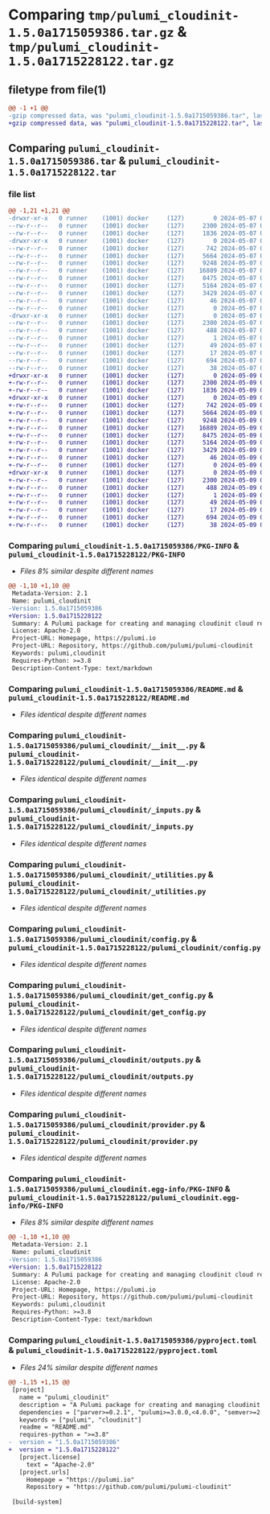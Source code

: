 # Comparing `tmp/pulumi_cloudinit-1.5.0a1715059386.tar.gz` & `tmp/pulumi_cloudinit-1.5.0a1715228122.tar.gz`

## filetype from file(1)

```diff
@@ -1 +1 @@
-gzip compressed data, was "pulumi_cloudinit-1.5.0a1715059386.tar", last modified: Tue May  7 05:26:01 2024, max compression
+gzip compressed data, was "pulumi_cloudinit-1.5.0a1715228122.tar", last modified: Thu May  9 04:19:03 2024, max compression
```

## Comparing `pulumi_cloudinit-1.5.0a1715059386.tar` & `pulumi_cloudinit-1.5.0a1715228122.tar`

### file list

```diff
@@ -1,21 +1,21 @@
-drwxr-xr-x   0 runner    (1001) docker     (127)        0 2024-05-07 05:26:01.278317 pulumi_cloudinit-1.5.0a1715059386/
--rw-r--r--   0 runner    (1001) docker     (127)     2300 2024-05-07 05:26:01.278317 pulumi_cloudinit-1.5.0a1715059386/PKG-INFO
--rw-r--r--   0 runner    (1001) docker     (127)     1836 2024-05-07 05:25:52.000000 pulumi_cloudinit-1.5.0a1715059386/README.md
-drwxr-xr-x   0 runner    (1001) docker     (127)        0 2024-05-07 05:26:01.278317 pulumi_cloudinit-1.5.0a1715059386/pulumi_cloudinit/
--rw-r--r--   0 runner    (1001) docker     (127)      742 2024-05-07 05:25:52.000000 pulumi_cloudinit-1.5.0a1715059386/pulumi_cloudinit/__init__.py
--rw-r--r--   0 runner    (1001) docker     (127)     5664 2024-05-07 05:25:52.000000 pulumi_cloudinit-1.5.0a1715059386/pulumi_cloudinit/_inputs.py
--rw-r--r--   0 runner    (1001) docker     (127)     9248 2024-05-07 05:25:52.000000 pulumi_cloudinit-1.5.0a1715059386/pulumi_cloudinit/_utilities.py
--rw-r--r--   0 runner    (1001) docker     (127)    16889 2024-05-07 05:25:52.000000 pulumi_cloudinit-1.5.0a1715059386/pulumi_cloudinit/config.py
--rw-r--r--   0 runner    (1001) docker     (127)     8475 2024-05-07 05:25:52.000000 pulumi_cloudinit-1.5.0a1715059386/pulumi_cloudinit/get_config.py
--rw-r--r--   0 runner    (1001) docker     (127)     5164 2024-05-07 05:25:52.000000 pulumi_cloudinit-1.5.0a1715059386/pulumi_cloudinit/outputs.py
--rw-r--r--   0 runner    (1001) docker     (127)     3429 2024-05-07 05:25:52.000000 pulumi_cloudinit-1.5.0a1715059386/pulumi_cloudinit/provider.py
--rw-r--r--   0 runner    (1001) docker     (127)       46 2024-05-07 05:25:52.000000 pulumi_cloudinit-1.5.0a1715059386/pulumi_cloudinit/pulumi-plugin.json
--rw-r--r--   0 runner    (1001) docker     (127)        0 2024-05-07 05:25:52.000000 pulumi_cloudinit-1.5.0a1715059386/pulumi_cloudinit/py.typed
-drwxr-xr-x   0 runner    (1001) docker     (127)        0 2024-05-07 05:26:01.278317 pulumi_cloudinit-1.5.0a1715059386/pulumi_cloudinit.egg-info/
--rw-r--r--   0 runner    (1001) docker     (127)     2300 2024-05-07 05:26:01.000000 pulumi_cloudinit-1.5.0a1715059386/pulumi_cloudinit.egg-info/PKG-INFO
--rw-r--r--   0 runner    (1001) docker     (127)      488 2024-05-07 05:26:01.000000 pulumi_cloudinit-1.5.0a1715059386/pulumi_cloudinit.egg-info/SOURCES.txt
--rw-r--r--   0 runner    (1001) docker     (127)        1 2024-05-07 05:26:01.000000 pulumi_cloudinit-1.5.0a1715059386/pulumi_cloudinit.egg-info/dependency_links.txt
--rw-r--r--   0 runner    (1001) docker     (127)       49 2024-05-07 05:26:01.000000 pulumi_cloudinit-1.5.0a1715059386/pulumi_cloudinit.egg-info/requires.txt
--rw-r--r--   0 runner    (1001) docker     (127)       17 2024-05-07 05:26:01.000000 pulumi_cloudinit-1.5.0a1715059386/pulumi_cloudinit.egg-info/top_level.txt
--rw-r--r--   0 runner    (1001) docker     (127)      694 2024-05-07 05:25:52.000000 pulumi_cloudinit-1.5.0a1715059386/pyproject.toml
--rw-r--r--   0 runner    (1001) docker     (127)       38 2024-05-07 05:26:01.278317 pulumi_cloudinit-1.5.0a1715059386/setup.cfg
+drwxr-xr-x   0 runner    (1001) docker     (127)        0 2024-05-09 04:19:03.712431 pulumi_cloudinit-1.5.0a1715228122/
+-rw-r--r--   0 runner    (1001) docker     (127)     2300 2024-05-09 04:19:03.712431 pulumi_cloudinit-1.5.0a1715228122/PKG-INFO
+-rw-r--r--   0 runner    (1001) docker     (127)     1836 2024-05-09 04:18:54.000000 pulumi_cloudinit-1.5.0a1715228122/README.md
+drwxr-xr-x   0 runner    (1001) docker     (127)        0 2024-05-09 04:19:03.712431 pulumi_cloudinit-1.5.0a1715228122/pulumi_cloudinit/
+-rw-r--r--   0 runner    (1001) docker     (127)      742 2024-05-09 04:18:54.000000 pulumi_cloudinit-1.5.0a1715228122/pulumi_cloudinit/__init__.py
+-rw-r--r--   0 runner    (1001) docker     (127)     5664 2024-05-09 04:18:54.000000 pulumi_cloudinit-1.5.0a1715228122/pulumi_cloudinit/_inputs.py
+-rw-r--r--   0 runner    (1001) docker     (127)     9248 2024-05-09 04:18:54.000000 pulumi_cloudinit-1.5.0a1715228122/pulumi_cloudinit/_utilities.py
+-rw-r--r--   0 runner    (1001) docker     (127)    16889 2024-05-09 04:18:54.000000 pulumi_cloudinit-1.5.0a1715228122/pulumi_cloudinit/config.py
+-rw-r--r--   0 runner    (1001) docker     (127)     8475 2024-05-09 04:18:54.000000 pulumi_cloudinit-1.5.0a1715228122/pulumi_cloudinit/get_config.py
+-rw-r--r--   0 runner    (1001) docker     (127)     5164 2024-05-09 04:18:54.000000 pulumi_cloudinit-1.5.0a1715228122/pulumi_cloudinit/outputs.py
+-rw-r--r--   0 runner    (1001) docker     (127)     3429 2024-05-09 04:18:54.000000 pulumi_cloudinit-1.5.0a1715228122/pulumi_cloudinit/provider.py
+-rw-r--r--   0 runner    (1001) docker     (127)       46 2024-05-09 04:18:54.000000 pulumi_cloudinit-1.5.0a1715228122/pulumi_cloudinit/pulumi-plugin.json
+-rw-r--r--   0 runner    (1001) docker     (127)        0 2024-05-09 04:18:54.000000 pulumi_cloudinit-1.5.0a1715228122/pulumi_cloudinit/py.typed
+drwxr-xr-x   0 runner    (1001) docker     (127)        0 2024-05-09 04:19:03.712431 pulumi_cloudinit-1.5.0a1715228122/pulumi_cloudinit.egg-info/
+-rw-r--r--   0 runner    (1001) docker     (127)     2300 2024-05-09 04:19:03.000000 pulumi_cloudinit-1.5.0a1715228122/pulumi_cloudinit.egg-info/PKG-INFO
+-rw-r--r--   0 runner    (1001) docker     (127)      488 2024-05-09 04:19:03.000000 pulumi_cloudinit-1.5.0a1715228122/pulumi_cloudinit.egg-info/SOURCES.txt
+-rw-r--r--   0 runner    (1001) docker     (127)        1 2024-05-09 04:19:03.000000 pulumi_cloudinit-1.5.0a1715228122/pulumi_cloudinit.egg-info/dependency_links.txt
+-rw-r--r--   0 runner    (1001) docker     (127)       49 2024-05-09 04:19:03.000000 pulumi_cloudinit-1.5.0a1715228122/pulumi_cloudinit.egg-info/requires.txt
+-rw-r--r--   0 runner    (1001) docker     (127)       17 2024-05-09 04:19:03.000000 pulumi_cloudinit-1.5.0a1715228122/pulumi_cloudinit.egg-info/top_level.txt
+-rw-r--r--   0 runner    (1001) docker     (127)      694 2024-05-09 04:18:54.000000 pulumi_cloudinit-1.5.0a1715228122/pyproject.toml
+-rw-r--r--   0 runner    (1001) docker     (127)       38 2024-05-09 04:19:03.712431 pulumi_cloudinit-1.5.0a1715228122/setup.cfg
```

### Comparing `pulumi_cloudinit-1.5.0a1715059386/PKG-INFO` & `pulumi_cloudinit-1.5.0a1715228122/PKG-INFO`

 * *Files 8% similar despite different names*

```diff
@@ -1,10 +1,10 @@
 Metadata-Version: 2.1
 Name: pulumi_cloudinit
-Version: 1.5.0a1715059386
+Version: 1.5.0a1715228122
 Summary: A Pulumi package for creating and managing cloudinit cloud resources.
 License: Apache-2.0
 Project-URL: Homepage, https://pulumi.io
 Project-URL: Repository, https://github.com/pulumi/pulumi-cloudinit
 Keywords: pulumi,cloudinit
 Requires-Python: >=3.8
 Description-Content-Type: text/markdown
```

### Comparing `pulumi_cloudinit-1.5.0a1715059386/README.md` & `pulumi_cloudinit-1.5.0a1715228122/README.md`

 * *Files identical despite different names*

### Comparing `pulumi_cloudinit-1.5.0a1715059386/pulumi_cloudinit/__init__.py` & `pulumi_cloudinit-1.5.0a1715228122/pulumi_cloudinit/__init__.py`

 * *Files identical despite different names*

### Comparing `pulumi_cloudinit-1.5.0a1715059386/pulumi_cloudinit/_inputs.py` & `pulumi_cloudinit-1.5.0a1715228122/pulumi_cloudinit/_inputs.py`

 * *Files identical despite different names*

### Comparing `pulumi_cloudinit-1.5.0a1715059386/pulumi_cloudinit/_utilities.py` & `pulumi_cloudinit-1.5.0a1715228122/pulumi_cloudinit/_utilities.py`

 * *Files identical despite different names*

### Comparing `pulumi_cloudinit-1.5.0a1715059386/pulumi_cloudinit/config.py` & `pulumi_cloudinit-1.5.0a1715228122/pulumi_cloudinit/config.py`

 * *Files identical despite different names*

### Comparing `pulumi_cloudinit-1.5.0a1715059386/pulumi_cloudinit/get_config.py` & `pulumi_cloudinit-1.5.0a1715228122/pulumi_cloudinit/get_config.py`

 * *Files identical despite different names*

### Comparing `pulumi_cloudinit-1.5.0a1715059386/pulumi_cloudinit/outputs.py` & `pulumi_cloudinit-1.5.0a1715228122/pulumi_cloudinit/outputs.py`

 * *Files identical despite different names*

### Comparing `pulumi_cloudinit-1.5.0a1715059386/pulumi_cloudinit/provider.py` & `pulumi_cloudinit-1.5.0a1715228122/pulumi_cloudinit/provider.py`

 * *Files identical despite different names*

### Comparing `pulumi_cloudinit-1.5.0a1715059386/pulumi_cloudinit.egg-info/PKG-INFO` & `pulumi_cloudinit-1.5.0a1715228122/pulumi_cloudinit.egg-info/PKG-INFO`

 * *Files 8% similar despite different names*

```diff
@@ -1,10 +1,10 @@
 Metadata-Version: 2.1
 Name: pulumi_cloudinit
-Version: 1.5.0a1715059386
+Version: 1.5.0a1715228122
 Summary: A Pulumi package for creating and managing cloudinit cloud resources.
 License: Apache-2.0
 Project-URL: Homepage, https://pulumi.io
 Project-URL: Repository, https://github.com/pulumi/pulumi-cloudinit
 Keywords: pulumi,cloudinit
 Requires-Python: >=3.8
 Description-Content-Type: text/markdown
```

### Comparing `pulumi_cloudinit-1.5.0a1715059386/pyproject.toml` & `pulumi_cloudinit-1.5.0a1715228122/pyproject.toml`

 * *Files 24% similar despite different names*

```diff
@@ -1,15 +1,15 @@
 [project]
   name = "pulumi_cloudinit"
   description = "A Pulumi package for creating and managing cloudinit cloud resources."
   dependencies = ["parver>=0.2.1", "pulumi>=3.0.0,<4.0.0", "semver>=2.8.1"]
   keywords = ["pulumi", "cloudinit"]
   readme = "README.md"
   requires-python = ">=3.8"
-  version = "1.5.0a1715059386"
+  version = "1.5.0a1715228122"
   [project.license]
     text = "Apache-2.0"
   [project.urls]
     Homepage = "https://pulumi.io"
     Repository = "https://github.com/pulumi/pulumi-cloudinit"
 
 [build-system]
```

